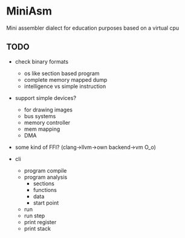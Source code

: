 # MiniAsm

Mini assembler dialect for education purposes based on a virtual cpu



## TODO

* check binary formats
	- os like section based program
	- complete memory mapped dump
	- intelligence vs simple instruction

* support simple devices?
	- for drawing images
	- bus systems
	- memory controller
	- mem mapping
	- DMA
	
* some kind of FFI? (clang->llvm->own backend->vm O_o)
	
* cli
	- program compile
	- program analysis
		- sections
		- functions
		- data
		- start point
	- run
	- run step
	- print register
	- print stack

